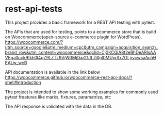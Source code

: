 # rest-api-tests

This project provides a basic framework for a REST API testing with pytest.

The APIs that are used for testing, points to a ecommerce store that is build on Woocommerce(open-source e-commerce plugin for WordPress).
https://woocommerce.com/?utm_source=google&utm_medium=cpc&utm_campaign=acquisition_search_brand_row&utm_content=woocommerce&gclid=Cj0KCQiA8t2eBhDeARIsAAVEga0uck9tkh0l4qZ9LZTz9VjW0MjfkpG1JL7i0gl0MUyrSx7OLjrvcwsaAuhHEALw_wcB

API documentation is available in the link below
https://woocommerce.github.io/woocommerce-rest-api-docs/?shell#introduction

The project is intended to show some working examples for commonly used pytest freatures like marks, fixtures, paramatrize, etc

The API response is validated with the data in the DB.

